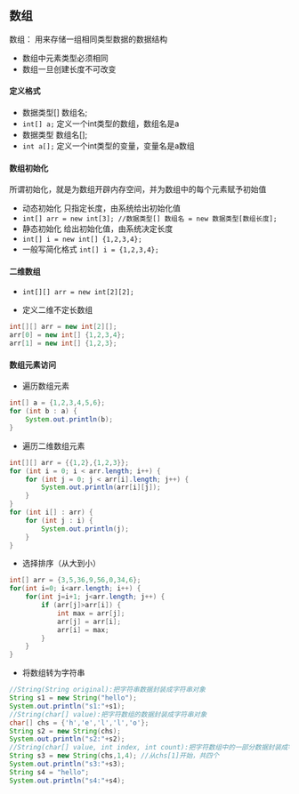 ## 数组
数组： 用来存储一组相同类型数据的数据结构

- 数组中元素类型必须相同
- 数组一旦创建长度不可改变

#### 定义格式
- 数据类型[] 数组名;
 - `int[] a;` 定义一个int类型的数组，数组名是a
- 数据类型 数组名[];
 - `int a[];` 定义一个int类型的变量，变量名是a数组

#### 数组初始化
所谓初始化，就是为数组开辟内存空间，并为数组中的每个元素赋予初始值

- 动态初始化	只指定长度，由系统给出初始化值
 - `int[] arr = new int[3]; //数据类型[] 数组名 = new 数据类型[数组长度];`
- 静态初始化	给出初始化值，由系统决定长度
 - `int[] i = new int[] {1,2,3,4};`
 - 一般写简化格式 `int[] i = {1,2,3,4};`

#### 二维数组 
- `int[][] arr = new int[2][2];` 

- 定义二维不定长数组
```java
int[][] arr = new int[2][];
arr[0] = new int[] {1,2,3,4};
arr[1] = new int[] {1,2,3};
 ````



#### 数组元素访问

- 遍历数组元素
```java
int[] a = {1,2,3,4,5,6};
for (int b : a) { 
	System.out.println(b);
}
```

- 遍历二维数组元素
```java
int[][] arr = {{1,2},{1,2,3}};
for (int i = 0; i < arr.length; i++) {
    for (int j = 0; j < arr[i].length; j++) {
        System.out.println(arr[i][j]);
    }
}
for (int i[] : arr) {
    for (int j : i) {
        System.out.println(j);
    }
}
```

- 选择排序（从大到小）
```java
int[] arr = {3,5,36,9,56,0,34,6};
for(int i=0; i<arr.length; i++) {
	for(int j=i+1; j<arr.length; j++) {
		if (arr[j]>arr[i]) {
			int max = arr[j];
			arr[j] = arr[i];
			arr[i] = max;
		} 
	}
}
```

- 将数组转为字符串
```java
//String(String original):把字符串数据封装成字符串对象
String s1 = new String("hello");
System.out.println("s1:"+s1);
//String(char[] value):把字符数组的数据封装成字符串对象
char[] chs = {'h','e','l','l','o'};
String s2 = new String(chs);
System.out.println("s2:"+s2);
//String(char[] value, int index, int count):把字符数组中的一部分数据封装成字符串对象
String s3 = new String(chs,1,4); //从chs[1]开始，共四个
System.out.println("s3:"+s3);
String s4 = "hello";
System.out.println("s4:"+s4);
```

 